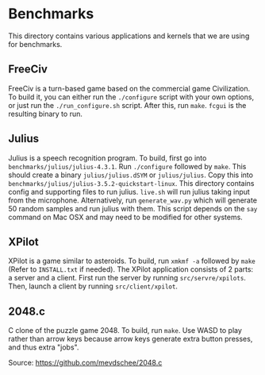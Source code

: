 # Benchmarks

This directory contains various applications and kernels that we are using for benchmarks.

## FreeCiv

FreeCiv is a turn-based game based on the commercial game Civilization. To build it, you can either run the `./configure` script with your own options, or just run the `./run_configure.sh` script. After this, run `make`. `fcgui` is the resulting binary to run.

## Julius
Julius is a speech recognition program. To build, first go into `benchmarks/julius/julius-4.3.1`. Run `./configure` followed by `make`. This should create a binary `julius/julius.dSYM` or `julius/julius`. Copy this into `benchmarks/julius/julius-3.5.2-quickstart-linux`. This directory contains config and supporting files to run julius. `live.sh` will run julius taking input from the microphone. Alternatively, run `generate_wav.py` which will generate 50 random samples and run julius with them. This script depends on the `say` command on Mac OSX and may need to be modified for other systems.

## XPilot

XPilot is a game similar to asteroids. To build, run `xmkmf -a` followed by `make` (Refer to `INSTALL.txt` if needed). The XPilot application consists of 2 parts: a server and a client. First run the server by running `src/servre/xpilots`. Then, launch a client by running `src/client/xpilot`.

## 2048.c

C clone of the puzzle game 2048. To build, run `make`. Use WASD to play rather than arrow keys because arrow keys generate extra button presses, and thus extra "jobs".

Source: https://github.com/mevdschee/2048.c
